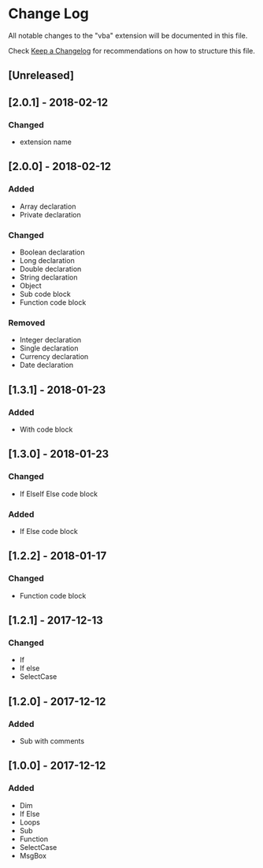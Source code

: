 # Change Log
All notable changes to the "vba" extension will be documented in this file.

Check [Keep a Changelog](http://keepachangelog.com/) for recommendations on how to structure this file.
## [Unreleased]
## [2.0.1] - 2018-02-12
### Changed
- extension name
## [2.0.0] - 2018-02-12
### Added
- Array declaration
- Private declaration
### Changed
- Boolean declaration
- Long declaration
- Double declaration
- String declaration
- Object
- Sub code block
- Function code block
### Removed
- Integer declaration
- Single declaration
- Currency declaration
- Date declaration
## [1.3.1] - 2018-01-23
### Added
- With code block
## [1.3.0] - 2018-01-23
### Changed
- If ElseIf Else code block
### Added
- If Else code block
## [1.2.2] - 2018-01-17
### Changed
- Function code block
## [1.2.1] - 2017-12-13
### Changed
- If
- If else
- SelectCase
## [1.2.0] - 2017-12-12
### Added
- Sub with comments
## [1.0.0] - 2017-12-12
### Added
- Dim
- If Else
- Loops
- Sub
- Function
- SelectCase
- MsgBox
